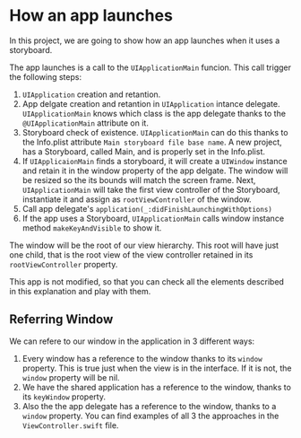 #  How an app launches

In this project, we are going to show how an app launches when it uses a storyboard.

The app launches is a call to the `UIApplicationMain` funcion. This call trigger the following steps:
  1. `UIApplication` creation and retantion.
  2. App delgate creation and retantion in `UIApplication` intance delegate. `UIApplicationMain` knows which class is the app delegate thanks to the `@UIApplicationMain` attribute on it.
  3. Storyboard check of existence. `UIApplicationMain` can do this thanks to the Info.plist attribute `Main storyboard file base name`. A new project, has a Storyboard, called Main, and is properly set in the Info.plist.
  4. If `UIApplicaionMain` finds a storyboard, it will create a `UIWindow` instance and retain it in the window property of the app delgate. The window will be resized so the its bounds will match the screen frame. Next, `UIApplicationMain` will take the first view controller of the Storyboard, instantiate it and assign as `rootViewController` of the window.
  5. Call app delegate's `application(_:didFinishLaunchingWithOptions)`
  6. If the app uses a Storyboard, `UIApplicationMain` calls window instance method `makeKeyAndVisible` to show it.
  
The window will be the root of our view hierarchy. This root will have just one child, that is the root view of the view controller retained in its `rootViewController` property.

This app is not modified, so that you can check all the elements described in this explanation and play with them.

## Referring Window
We can refere to our window in the application in 3 different ways:
  1. Every window has a reference to the window thanks to its `window` property. This is true just when the view is in the interface. If it is not, the `window` property will be nil.
  2. We have the shared application has a reference to the window, thanks to its `keyWindow` property.
  3. Also the the app delegate has a reference to the window, thanks to a `window` property.
You can find examples of all 3 the approaches in the `ViewController.swift` file.

